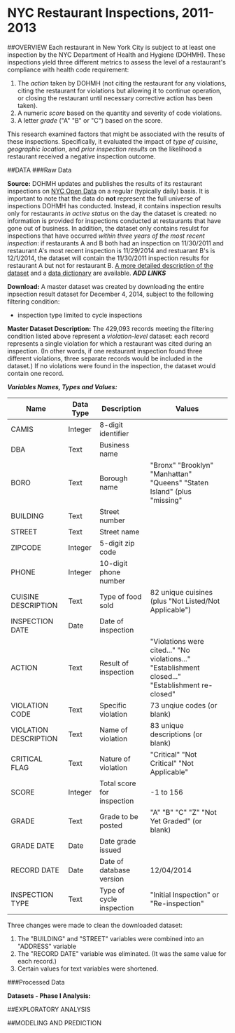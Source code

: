 NYC Restaurant Inspections, 2011-2013
=====================================

##OVERVIEW
Each restaurant in New York City is subject to at least one inspection by the NYC Department of Health and Hygiene (DOHMH). These inspections yield three different metrics to assess the level of a restaurant's compliance with health code requirement:

1. The *action* taken by DOHMH (not citing the restaurant for any violations, citing the restaurant for violations but allowing it to continue operation, or closing the restaurant until necessary corrective action has been taken).
2. A numeric *score* based on the quantity and severity of code violations.
3. A letter *grade* ("A" "B" or "C") based on the score.

This research examined factors that might be associated with the results of these inspections.  Specifically, it evaluated the impact of *type of cuisine*, *geographic location*, and *prior inspection results* on the likelihood a restaurant received a negative inspection outcome.

##DATA
###Raw Data

**Source:** DOHMH updates and publishes the results of its restaurant inspections on [NYC Open Data](https://data.cityofnewyork.us/Health/DOHMH-New-York-City-Restaurant-Inspection-Results/xx67-kt59) on a regular (typically daily) basis.  It is important to note that the data do **not** represent the full universe of inspections DOHMH has conducted.  Instead, it contains inspection results only for restaurants *in active status* on the day the dataset is created: no information is provided for inspections conducted at restaurants that have gone out of business.  In addition, the dataset only contains resulst for inspections that have occurred *within three years of the most recent inspection*: if restaurants A and B both had an inspection on 11/30/2011 and restaurant A's most recent inspection is 11/29/2014 and restuarant B's is 12/1/2014, the dataset will contain the 11/30/2011 inspection results for restaurant A but not for restaurant B.  [A more detailed description of the dataset](www) and a [data dictionary](www) are available.  ***ADD LINKS*** 

**Download:** A master dataset was created by downloading the entire inpsection result dataset for December 4, 2014, subject to the following filtering condition:

* inspection type limited to cycle inspections

**Master Dataset Description:** The 429,093 records meeting the filtering condition listed above represent a *violation-level* dataset: each record represents a single violation for which a restaurant was cited during an inspection.  (In other words, if one restaurant inspection found three different violations, three separate records would be included in the dataset.)  If no violations were found in the inspection, the dataset would contain one record.

***Variables Names, Types and Values:***

Name                  |Data Type |Description                |Values
----------------------|----------|---------------------------|-------------------------------------------------
CAMIS                 |Integer   |8-digit identifier         |
DBA                   |Text      |Business name              |
BORO                  |Text      |Borough name               |"Bronx" "Brooklyn" "Manhattan" "Queens" "Staten Island" (plus "missing"
BUILDING              |Text      |Street number              |
STREET                |Text      |Street name                |
ZIPCODE               |Integer   |5-digit zip code           |
PHONE                 |Integer   |10-digit phone number      |
CUISINE DESCRIPTION   |Text      |Type of food sold          |82 unique cuisines (plus "Not Listed/Not Applicable")
INSPECTION DATE       |Date      |Date of inspection         |
ACTION                |Text      |Result of inspection       |"Violations were cited..." "No violations..." "Establishment closed..." "Establishment re-closed"
VIOLATION CODE        |Text      |Specific violation         |73 unqiue codes (or blank)
VIOLATION DESCRIPTION |Text      |Name of violation          |83 unique descriptions (or blank)
CRITICAL FLAG         |Text      |Nature of violation        |"Critical" "Not Critical" "Not Applicable"
SCORE                 |Integer   |Total score for inspection |-1 to 156
GRADE                 |Text      |Grade to be posted         |"A" "B" "C" "Z" "Not Yet Graded" (or blank)
GRADE DATE            |Date      |Date grade issued          |
RECORD DATE           |Date      |Date of database version   |12/04/2014
INSPECTION TYPE       |Text      |Type of cycle inspection   |"Initial Inspection" or "Re-inspection"

Three changes were made to clean the downloaded dataset:

1. The "BUILDING" and "STREET" variables were combined into an "ADDRESS" variable
2. The "RECORD DATE" variable was eliminated.  (It was the same value for each record.)
3. Certain values for text variables were shortened.

###Processed Data

**Datasets - Phase I Analysis:**


##EXPLORATORY ANALYSIS

##MODELING AND PREDICTION
